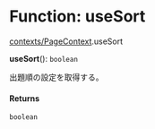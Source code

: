 # Function: useSort

[contexts/PageContext](../modules/contexts_PageContext.md).useSort

**useSort**(): `boolean`

出題順の設定を取得する。

#### Returns

`boolean`
